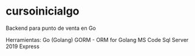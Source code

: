 # cursoinicialgo
Backend para punto de venta en Go

Herramientas:
Go (Golang)
GORM - ORM for Golang
MS Code
Sql Server 2019 Express
